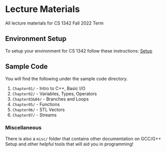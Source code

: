 # Lecture Materials
All lecture materials for CS 1342 Fall 2022 Term

## Environment Setup
To setup your environment for CS 1342 follow these instructions: [Setup](misc/environment-setup.md)

## Sample Code

You will find the following under the sample code directory.

1. `Chapter01/` - Intro to C++, Basic I/O
2. `Chapter02/` - Variables, Types, Operators
3. `Chapter03&04/` - Branches and Loops
4. `Chapter05/` - Functions
4. `Chapter06/` - STL Vectors
4. `Chapter07/` - Streams


### Miscellaneous

There is also a `misc/` folder that contains other documentation on GCC/G++ Setup and other helpful tools that will aid you in programming!
